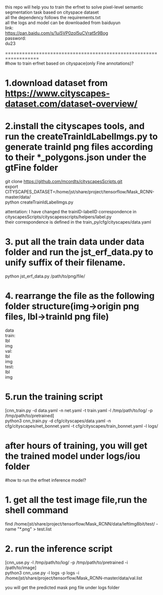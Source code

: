 this repo will help you to train the erfnet to solve  pixel-level  semantic segmentation task based on cityspace dataset  
all the dependency follows the requirements.txt  
all the logs and model can be downloaded from baiduyun  
link:  
https://pan.baidu.com/s/1ui5VP0zol5uCVrat5r9Bog  
password:  
du23  

==================================================================  
#how to train erfnet based on cityspace(only Fine annotations)?  
# 1.download dataset from https://www.cityscapes-dataset.com/dataset-overview/  
# 2.install the cityscapes tools, and run the createTrainIdLabelImgs.py to generate trainId png files according to their *_polygons.json under the gtFine folder  
git clone https://github.com/mcordts/cityscapesScripts.git  
export CITYSCAPES_DATASET=/home/jst/share/project/tensorflow/Mask_RCNN-master/data/  
python createTrainIdLabelImgs.py  

attentation: I have changed the trainID-labelID correspondence in cityscapesScripts/cityscapesscripts/helpers/label.py  
their correspondence is defined in the train_py/cfg/cityscapes/data.yaml

# 3. put all the train data under data folder and run the jst_erf_data.py to unify suffix of their filename.  
python jst_erf_data.py /path/to/png/file/  

# 4. rearrange the file as the following folder structure(img->origin png files, lbl->trainId png file)  
data  
	train:  
		lbl  
		img  
	val:   
		lbl  
		img  
	test:  
		lbl  
		img  

# 5.run the training script  
[cnn_train.py -d data.yaml -n net.yaml -t train.yaml -l /tmp/path/to/log/ -p /tmp/path/to/pretrained]  
python3 cnn_train.py -d cfg/cityscapes/data.yaml -n cfg/cityscapes/net_bonnet.yaml -t cfg/cityscapes/train_bonnet.yaml -l logs/  

after hours of training, you will get the trained model under logs/iou folder  
===============================================================================  
#how to run the erfnet inference model?  
# 1. get all the test image file,run the shell command  
find /home/jst/share/project/tensorflow/Mask_RCNN/data/leftImg8bit/test/ -name "*.png" > test.list  

# 2. run the inference script  
[cnn_use.py -l /tmp/path/to/log/ -p /tmp/path/to/pretrained -i /path/to/image]  
python3 cnn_use.py  -l logs -p logs -i /home/jst/share/project/tensorflow/Mask_RCNN-master/data/val.list  

you will get the predicted mask png file under logs folder
